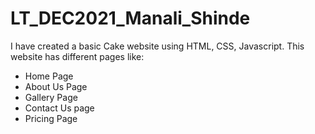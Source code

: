 # LT_DEC2021_Manali_Shinde

I have created a basic Cake website using HTML, CSS, Javascript. This website has different pages like:
- Home Page
- About Us Page
- Gallery Page
- Contact Us page
- Pricing Page
